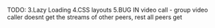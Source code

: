 TODO:
3.Lazy Loading
4.CSS layouts
5.BUG IN video call - group video caller doesnt get the streams of other peers, rest all peers get
